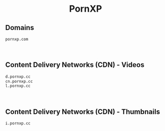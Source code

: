 


<h1 align="center">PornXP</h1>  


## Domains


```html
pornxp.com
```  

<br>

## Content Delivery Networks (CDN) - Videos


```html
d.pornxp.cc
cn.pornxp.cc
l.pornxp.cc
```  

<br>

## Content Delivery Networks (CDN) - Thumbnails


```html
i.pornxp.cc
```  

<br>
